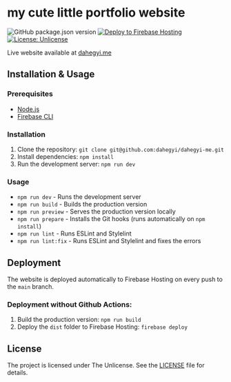 # my cute little portfolio website

![GitHub package.json version](https://img.shields.io/github/package-json/v/dahegyi/dahegyi-me)
[![Deploy to Firebase Hosting](https://github.com/dahegyi/szabadbisztro/actions/workflows/firebase-deploy.yml/badge.svg)](https://github.com/dahegyi/szabadbisztro/actions/workflows/firebase-deploy.yml)
[![License: Unlicense](https://img.shields.io/badge/License-Unlicense-black.svg)](https://en.wikipedia.org/wiki/Unlicense)

Live website available at [dahegyi.me](https://dahegyi.me/)

## Installation & Usage

### Prerequisites

- [Node.js](https://nodejs.org/en/)
- [Firebase CLI](https://firebase.google.com/docs/cli)

### Installation

1. Clone the repository: `git clone git@github.com:dahegyi/dahegyi-me.git`
2. Install dependencies: `npm install`
3. Run the development server: `npm run dev`

### Usage

- `npm run dev` - Runs the development server
- `npm run build` - Builds the production version
- `npm run preview` - Serves the production version locally
- `npm run prepare` - Installs the Git hooks (runs automatically on `npm install`)
- `npm run lint` - Runs ESLint and Stylelint
- `npm run lint:fix` - Runs ESLint and Stylelint and fixes the errors

## Deployment

The website is deployed automatically to Firebase Hosting on every push to the `main` branch.

### Deployment without Github Actions:

1. Build the production version: `npm run build`
2. Deploy the `dist` folder to Firebase Hosting: `firebase deploy`

## License

The project is licensed under The Unlicense. See the [LICENSE](LICENSE) file for details.
